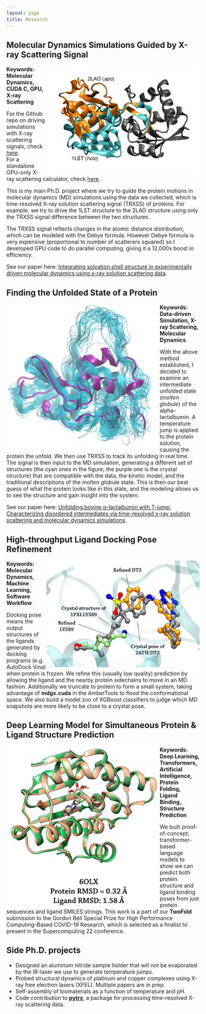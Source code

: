 ```yaml
---
layout: page
title: Research
---
```



## Molecular Dynamics Simulations Guided by X-ray Scattering Signal

<img style="float: right; max-width: 40%; min-width: 400px; width: 500px" src="/assets/img/LAO.png" />

**Keywords: Molecular Dynamics, CUDA C, GPU, X-ray Scattering**

For the Github repo on driving simulations with X-ray scattering signals, check <a href="https://github.com/darrenjhsu/XSNAMD" target="_blank">here</a>.  
For a standalone GPU-only X-ray scattering calculator, check <a href="https://github.com/darrenjhsu/gpu_xray_scattering" target="_blank">here</a>.  

This is my main Ph.D. project where we try to guide the protein motions in molecular dynamics (MD) simulations using the data we collected, which is time-resolved X-ray solution scattering signal (TRXSS) of proteins. For example, we try to drive the 1LST structure to the 2LAO structure using only the TRXSS signal difference between the two structures.

The TRXSS signal reflects changes in the atomic distance distribution, which can be modeled with the Debye formula. However Debye formula is very expensive (proportional to number of scatterers squared) so I developed GPU code to do parallel computing, giving it a 12,000x boost in efficiency.

See our paper here: <a href="https://aip.scitation.org/doi/full/10.1063/5.0007158" target="_blank">Integrating solvation shell structure in experimentally driven molecular dynamics using x-ray solution scattering data</a>.



## Finding the Unfolded State of a Protein

<!--During my Ph.D. I have been working with Prof. Lin Chen at Northwestern University on tracking and characterizing disordered protein structures when they are subject to external excitation, such as light, temperature-jump, pH-jump, or chemical reduction. I did a large part of my research at the Advanced Photon Source at Argonne National Laboratory, where I utilized the BioCARS beamline for time-resolved X-ray solution scattering, 11-ID-D beamline for X-ray transient absorption spectroscopy, and DND-CAT for small-angle X-ray scattering.-->

<img style="float: left; max-width: 40%; min-width: 400px; width: 500px" src="/assets/img/BLA.png" />

**Keywords: Data-driven Simulation, X-ray Scattering, Molecular Dynamics**

With the above method established, I decided to examine an intermediate unfolded state (*molten globule*) of the alpha-lactalbumin.
A temperature jump is applied to the protein solution, causing the protein the unfold. We then use TRXSS to track its unfolding in real time.
The signal is then input to the MD simulation, generating a different set of structures (the cyan ones in the figure; the purple one is the crystal structure) that are compatible with the data, the kinetic model, and the traditional descriptions of the *molten globule* state.
This is then our best guess of what the protein looks like in this state, and the modeling allows us to see the structure and gain insight into the system.

See our paper here: <a href="https://aip.scitation.org/doi/full/10.1063/5.0039194" target="_blank">Unfolding bovine α-lactalbumin with T-jump: Characterizing disordered intermediates via time-resolved x-ray solution scattering and molecular dynamics simulations</a>.


## High-throughput Ligand Docking Pose Refinement

<img style="float: right; max-width: 40%; min-width: 400px; width: 500px" src="/assets/img/IFD.png" />
 
**Keywords: Molecular Dynamics, Machine Learning, Software Workflow**

Docking pose means the output structures of the ligands generated by docking programs (e.g. AutoDock Vina) when protein is frozen.
We refine this (usually low quality) prediction by allowing the ligand and the nearby protein sidechains to move in an MD fashion.
Additionally we truncate to protein to form a small system, taking advantage of **mdgx.cuda** in the AmberTools to flood the conformational space.
We also build a model zoo of XGBoost classifiers to judge which MD snapshots are more likely to be close to a crystal pose.

## Deep Learning Model for Simultaneous Protein & Ligand Structure Prediction

<img style="float: left; max-width: 40%; min-width: 400px; width: 500px" src="/assets/img/TwoFold_DL.png" />

**Keywords: Deep Learning, Transformers, Artificial Intelligence, Protein Folding, Ligand Binding, Structure Prediction**

We built proof-of-concept, transformer-based language models to show we can predict both protein structure and ligand binding poses from just protein sequences and ligand SMILES strings.
This work is a part of our **TwoFold** submission to the Gordon Bell Special Prize for High Performance Computing-Based COVID-19 Research, which is selected as a finalist to present in the Supercomputing 22 conference.


## Side Ph.D. projects 

- Designed an aluminum nitride sample holder that will not be evaporated by the IR-laser we use to generate temperature jumps.
- Probed structural dynamics of platinum and copper complexes using X-ray free electron lasers (XFEL). Multiple papers are in prep.
- Self-assembly of biomaterials as a function of temperature and pH.
- Code contribution to <a href="https://github.com/dleshchev/pytrx" target="_blank">**pytrx**</a>, a package for processing time-resolved X-ray scattering data.


